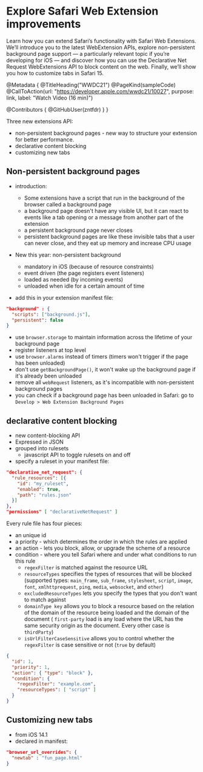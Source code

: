 # Explore Safari Web Extension improvements

Learn how you can extend Safari’s functionality with Safari Web Extensions. We’ll introduce you to the latest WebExtension APIs, explore non-persistent background page support — a particularly relevant topic if you’re developing for iOS — and discover how you can use the Declarative Net Request WebExtensions API to block content on the web. Finally, we’ll show you how to customize tabs in Safari 15.

@Metadata {
   @TitleHeading("WWDC21")
   @PageKind(sampleCode)
   @CallToAction(url: "https://developer.apple.com/wwdc21/10027", purpose: link, label: "Watch Video (16 min)")

   @Contributors {
      @GitHubUser(zntfdr)
   }
}



Three new extensions API:

- non-persistent background pages - new way to structure your extension for better performance.
- declarative content blocking 
- customizing new tabs

## Non-persistent background pages

- introduction:
  - Some extensions have a script that run in the background of the browser called a background page
  - a background page doesn't have any visible UI, but it can react to events like a tab opening or a message from another part of the extension
  - a persistent background page never closes
  - persistent background pages are like these invisible tabs that a user can never close, and they eat up memory and increase CPU usage

- New this year: non-persistent background
  - mandatory in iOS (because of resource constraints)
  - event driven (the page registers event listeners)
  - loaded as needed (by incoming events)
  - unloaded when idle for a certain amount of time

- add this in your extension manifest file:

```json
"background" : { 
  "scripts": ["background.js"],
  "persistent": false
}
```

- use `browser.storage` to maintain information across the lifetime of your background page
- register listeners at top level
- use `browser.alarms` instead of timers (timers won't trigger if the page has been unloaded)
- don't use `getBackgroundPage()`, it won't wake up the background page if it's already been unloaded
- remove all `webRequest` listeners, as it's incompatible with non-persistent background pages
- you can check if a background page has been unloaded in Safari: go to `Develop > Web Extension Background Pages`

## declarative content blocking 

- new content-blocking API
- Expressed in JSON
- grouped into rulesets
  - javascript API to toggle rulesets on and off
- specify a ruleset in your manifest file:

```json
"declarative_net_request": {
  "rule_resources": [{ 
    "id": "my_ruleset",
    "enabled": true,
    "path": "rules.json" 
  }]
},
"permissions" [ "declarativeNetRequest" ]
```

Every rule file has four pieces:

- an unique id
- a priority - which determines the order in which the rules are applied
- an action - lets you block, allow, or upgrade the scheme of a resource
- condition - where you tell Safari where and under what conditions to run this rule
  - `regexFilter` is matched against the resource URL
  - `resourceTypes` specifies the types of resources that will be blocked (supported types: `main_frame`, `sub_frame`, `stylesheet`, `script`, `image`, `font`, `xmlhttprequest`, `ping`, `media`, `websocket`, and `other`)
  - `excludedResourceTypes` lets you specify the types that you don't want to match against
  - `domainType key` allows you to block a resource based on the relation of the domain of the resource being loaded and the domain of the document ( `first-party` load is any load where the URL has the same security origin as the document. Every other case is `thirdParty`)
  - `isUrlFilterCaseSensitive` allows you to control whether the `regexFilter` is case sensitive or not (`true` by default)

```json
{
  "id": 1, 
  "priority": 1, 
  "action": { "type": "block" },
  "condition": { 
    "regexFilter": "example.com",
    "resourceTypes": [ "script" ]
  }
}
```

## Customizing new tabs

- from iOS 14.1
- declared in manifest:

```json
"browser_url_overrides": {
  "newtab" : "fun_page.html" 
}
```
